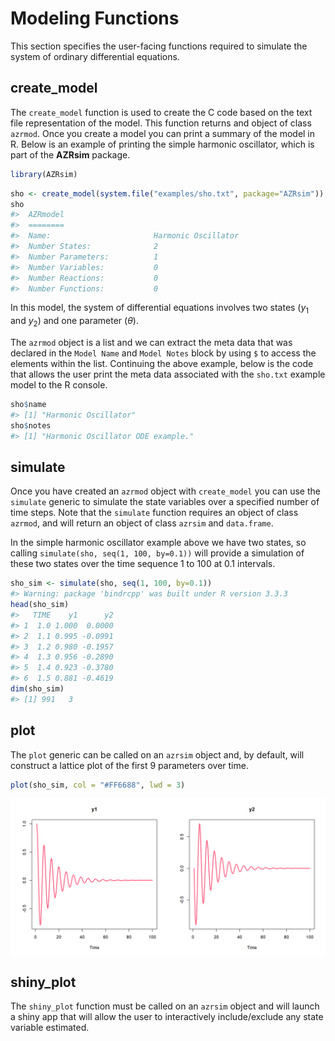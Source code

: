 
# Modeling Functions

This section specifies the user-facing functions required to simulate the system of ordinary differential equations.

## create_model

The `create_model` function is used to create the C code based on the text file representation of the model. This function returns and object of class `azrmod`. Once you create a model you can print a summary of the model in R. Below is an example of printing the simple harmonic oscillator, which is part of the **AZRsim** package.


```r
library(AZRsim)
```


```r
sho <- create_model(system.file("examples/sho.txt", package="AZRsim"))
sho
#> 	AZRmodel
#> 	========
#> 	Name:                       Harmonic Oscillator 
#> 	Number States:              2 
#> 	Number Parameters:          1 
#> 	Number Variables:           0 
#> 	Number Reactions:           0 
#> 	Number Functions:           0
```

In this model, the system of differential equations involves two states ($y_1$ and $y_2$) and one parameter ($\theta$).

The `azrmod` object is a list and we can extract the meta data that was declared in the `Model Name` and `Model Notes` block by using `$` to access the elements within the list. Continuing the above example, below is the code that allows the user print the meta data associated with the `sho.txt` example model to the R console.


```r
sho$name
#> [1] "Harmonic Oscillator"
sho$notes
#> [1] "Harmonic Oscillator ODE example."
```

## simulate

Once you have created an `azrmod` object with `create_model` you can use the `simulate` generic to simulate the state variables over a specified number of time steps. Note that the `simulate` function requires an object of class `azrmod`, and will return an object of class `azrsim` and `data.frame`.

In the simple harmonic oscillator example above we have two states, so calling `simulate(sho, seq(1, 100, by=0.1))` will provide a simulation of these two states over the time sequence 1 to 100 at 0.1 intervals.


```r
sho_sim <- simulate(sho, seq(1, 100, by=0.1))
#> Warning: package 'bindrcpp' was built under R version 3.3.3
head(sho_sim)
#>   TIME    y1      y2
#> 1  1.0 1.000  0.0000
#> 2  1.1 0.995 -0.0991
#> 3  1.2 0.980 -0.1957
#> 4  1.3 0.956 -0.2890
#> 5  1.4 0.923 -0.3780
#> 6  1.5 0.881 -0.4619
dim(sho_sim)
#> [1] 991   3
```

## plot

The `plot` generic can be called on an `azrsim` object and, by default, will construct a lattice plot of the first 9 parameters over time.


```r
plot(sho_sim, col = "#FF6688", lwd = 3)
```

<img src="03-generics_files/figure-html/unnamed-chunk-6-1.png" width="1152" style="display: block; margin: auto;" />

## shiny_plot

The `shiny_plot` function must be called on an `azrsim` object and will launch a shiny app that will allow the user to interactively include/exclude any state variable estimated.
